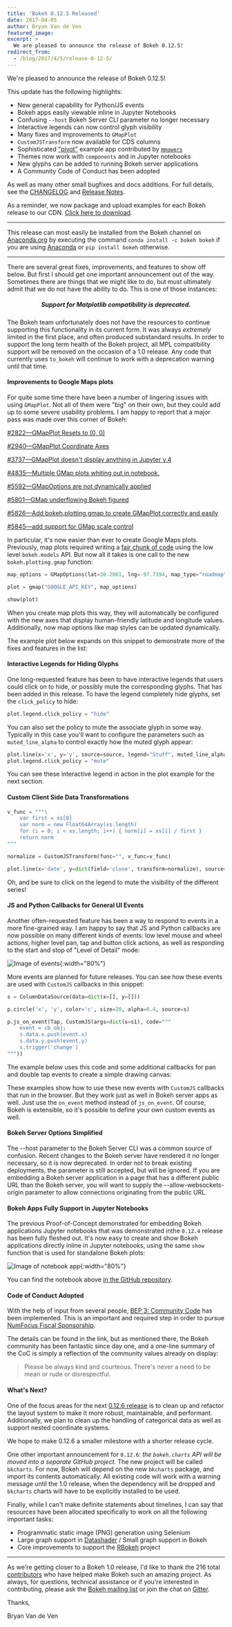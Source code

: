 ```yaml
---
title: 'Bokeh 0.12.5 Released'
date: 2017-04-05
author: Bryan Van de Ven
featured_image:
excerpt: >
  We are pleased to announce the release of Bokeh 0.12.5!
redirect_from:
  - /blog/2017/4/5/release-0-12-5/
---
```


We're pleased to announce the release of Bokeh 0.12.5!

This update has the following highlights:

* New general capability for Python/JS events
* Bokeh apps easily viewable inline in Jupyter Notebooks
* Confusing ``--host`` Bokeh Server CLI parameter no longer necessary
* Interactive legends can now control glyph visibility
* Many fixes and improvements to ``GMapPlot``
* ``CustomJSTransform`` now available for CDS columns
* Sophisticated ["pivot"](https://github.com/bokeh/bokeh/tree/master/examples/app/pivot) example app contributed by [`mmowers`](https://github.com/mmowers)
* Themes now work with ``components`` and in Jupyter notebooks
* New glyphs can be added to running Bokeh server applications
* A Community Code of Conduct has been adopted

As well as many other small bugfixes and docs additions.
For full details, see the [CHANGELOG](https://github.com/bokeh/bokeh/blob/master/CHANGELOG)
and [Release Notes](https://bokeh.pydata.org/en/latest/docs/releases/0.12.5.html).

As a reminder, we now package and upload examples for each Bokeh release
to our CDN. [Click here to download](https://cdn.bokeh.org/bokeh/examples/examples-0.12.5.zip).

-----

This release can most easily be installed from the Bokeh channel on
[Anaconda.org](https://anaconda.org/bryanv/dashboard) by executing the
command ``conda install -c bokeh bokeh`` if you are using
[Anaconda](https://www.anaconda.com/downloads) or ``pip install bokeh``
otherwise.

-----

There are several great fixes, improvements, and features to show off
below. But first I should get one important announcement out of the way.
Sometimes there are things that we might like to do, but must ultimately
admit that we do not have the ability to do. This is one of those instances:

<center><h5><b>Support for Matplotlib compatibility is deprecated.</b></h5></center>

The Bokeh team unfortunately does not have the resources to continue
supporting this functionality in its current form. It was always *extremely*
limited in the first place, and often produced substandard results. In order
to support the long term health of the Bokeh project, all MPL compatibility
support will be removed on the occasion of a 1.0 release. Any code that
currently uses ``to_bokeh`` will continue to work with a deprecation warning
until that time.

#### Improvements to Google Maps plots

For quite some time there have been a number of lingering issues with using
``GMapPlot``. Not all of them were "big" on their own, but they could add up
to some severe usability problems. I am happy to report that a major pass was
made over this corner of Bokeh:

[#2822&mdash;GMapPlot Resets to (0, 0)](https://github.com/bokeh/bokeh/issues/2822)

[#2940&mdash;GMapPlot Coordinate Axes](https://github.com/bokeh/bokeh/issues/2940)

[#3737&mdash;GMapPlot doesn't display anything in Jupyter v.4](https://github.com/bokeh/bokeh/issues/3737)

[#4835&mdash;Multiple GMap plots whiting out  in notebook. ](https://github.com/bokeh/bokeh/issues/4835)

[#5592&mdash;GMapOptions are not dynamically applied](https://github.com/bokeh/bokeh/issues/5592)

[#5801&mdash;GMap underflowing Bokeh figured](https://github.com/bokeh/bokeh/issues/5801)

[#5826&mdash;Add bokeh.plotting.gmap to create GMapPlot correctly and easily](https://github.com/bokeh/bokeh/issues/5826)

[#5845&mdash;add support for GMap scale control](https://github.com/bokeh/bokeh/issues/5845)

In particular, it's now easier than ever to create Google Maps plots.
Previously, map plots required writing a
[fair chunk of code](https://github.com/bokeh/bokeh/blob/master/examples/models/file/maps.py)
using the low level `bokeh.models` API. But now all it takes is one call
to the new `bokeh.plotting.gmap` function:

```python
map_options = GMapOptions(lat=30.2861, lng=-97.7394, map_type="roadmap", zoom=13)

plot = gmap("GOOGLE_API_KEY", map_options)

show(plot)
```

When you create map plots this way, they will automatically be configured
with the new axes that display human-friendly latitude and longitude values.
Additionally, now map options like map styles can be updated dynamically.

The example plot below expands on this snippet to demonstrate more of the
fixes and features in the list:

<div>
<center>
<script
    src="/js/release-0-12-5/gmap.js"
    id="5722c96b-e8f5-4ec4-b21a-e19ae5d13fac"
    data-bokeh-model-id="f699ff86-1019-4e91-a73f-fa27b2d5fcf4"
    data-bokeh-doc-id="7c7e29bc-2997-4bbb-b53f-193f0171556d"
></script>
</center>
</div>

#### Interactive Legends for Hiding Glyphs

One long-requested feature has been to have interactive legends that users
could click on to hide, or possibly mute the corresponding glyphs. That has
been added in this release. To have the legend completely hide glyphs, set
the `click_policy` to hide:

```python
plot.legend.click_policy = "hide"
```

You can also set the policy to mute the associate glyph in some way.
Typically in this case you'll want to configure the parameters such as
`muted_line_alpha` to control exactly how the muted glyph appear:

```python
plot.line(x='x', y='y', source=source, legend="Stuff", muted_line_alpha=0.1)
plot.legend.click_policy = "mute"
```

You can see these interactive legend in action in the plot example
for the next section.

#### Custom Client Side Data Transformations

```python
v_func = """\
    var first = xs[0]
    var norm = new Float64Array(xs.length)
    for (i = 0; i < xs.length; i++) { norm[i] = xs[i] / first }
    return norm
"""

normalize = CustomJSTransform(func="", v_func=v_func)

plot.line(x='date', y=dict(field='close', transform=normalize), source=aapl_source)
```

<div>
<script
    src="/js/release-0-12-5/transform.js"
    id="70195796-0dc7-4eb0-bf98-4ba75f0b6028"
    data-bokeh-model-id="18b2f400-3489-4722-8c75-29ec3c2d05f3"
    data-bokeh-doc-id="18eb47e2-444d-47c6-a200-a0dee4294713"
></script>
</div>

Oh, and be sure to click on the legend to mute the visibility of the
different series!


#### JS and Python Callbacks for General UI Events

Another often-requested feature has been a way to respond to events in a more
fine-grained way. I am happy to say that JS and Python callbacks are now
possible on many different kinds of events: low level mouse and wheel actions,
higher level pan, tap and button click actions, as well as responding to
the start and stop of "Level of Detail" mode:

![Image of events](/images/release-0-12-5/events.gif){:width="80%"}

More events are planned for future releases. You can see how these events are
used with `CustomJS` callbacks in this snippet:

```python
s = ColumnDataSource(data=dict(x=[], y=[]))

p.circle('x', 'y', color='c', size=20, alpha=0.4, source=s)

p.js_on_event(Tap, CustomJS(args=dict(s=s1), code="""
    event = cb_obj;
    s.data.x.push(event.x)
    s.data.y.push(event.y)
    s.trigger('change')
"""))
```

The example below uses this code and some additional callbacks for pan and
double tap events to create a simple drawing canvas:

<div>
<center>
<script
    src="/js/release-0-12-5/events.js"
    id="6da0290f-39bf-4f28-a0af-7f585f9ebc95"
    data-bokeh-model-id="678c8a8a-426a-44a6-b1fc-7bfca503a19f"
    data-bokeh-doc-id="9dc36987-699b-40db-b61e-deeb6102b946"
></script>
</center>
</div>

These examples show how to use these new events with `CustomJS`
callbacks that run in the browser. But they work just as well in Bokeh
server apps as well. Just use the `on_event` method instead of `js_on_event`.
Of course, Bokeh is extensible, so it's possible to define your own
custom events as well.

#### Bokeh Server Options Simplified

The --host parameter to the Bokeh Server CLI was a common source of confusion.
Recent changes to the Bokeh server have rendered it no longer necessary, so it
is now deprecated. In order not to break existing deployments, the parameter
is still accepted, but will be ignored. If you are embedding a Bokeh server
application in a page that has a different public URL than the Bokeh server,
you will want to supply the --allow-websockets-origin parameter to allow
connections originating from the public URL.

#### Bokeh Apps Fully Support in Jupyter Notebooks

The previous Proof-of-Concept demonstrated for embedding Bokeh applications
Jupyter notebooks that was demonstrated inthe `0.12.4` release has been
fully fleshed out. It's now easy to create and show Bokeh applications
directly inline in Jupyter notebooks, using the same `show` function that
is used for standalone Bokeh plots:

![Image of notebook app](/images/release-0-12-5/notebook.gif){:width="80%"}

You can find the notebook above [in the GitHub repository](https://github.com/bokeh/bokeh/blob/0.12.5/examples/howto/server_embed/notebook_embed.ipynb).

#### Code of Conduct Adopted

With the help of input from several people,
[BEP 3: Community Code](https://github.com/bokeh/bokeh/wiki/BEP-3:-Community-Code)
has been implemented. This is an important and required step in order to
pursue [NumFocus Fiscal Sponsorship](http://www.numfocus.org/information-on-fiscal-sponsorship.html).

The details can be found in the link, but as mentioned there, the Bokeh
community has been fantastic since day one, and a one-line summary of the
CoC is simply a reflection of the community values already on display:

> Please be always kind and courteous. There's never a need to be mean or rude or disrespectful.

#### What's Next?

One of the focus areas for the next
[0.12.6 release](https://github.com/bokeh/bokeh/milestone/30) is to clean
up and refactor the layout system to make it more robust, maintainable, and
performant. Additionally, we plan to clean up the handling of categorical
data as well as support nested coordinate systems.

We hope to make 0.12.6 a smaller milestone with a shorter release cycle.

One other important announcement for `0.12.6`: *the `bokeh.charts` API will
be moved into a separate GitHub project.* The new project will be called
`bkcharts`. For now, Bokeh will depend on the new `bkcharts` package,
and import its contents automatically. All existing code will work with a
warning message until the 1.0 release, when the dependency will be dropped
and `bkcharts` charts will have to be explicitly installed to be used.

Finally, while I can't make definite statements about timelines, I can
say that resources have been allocated specifically to work on all the
following important tasks:

* Programmatic static image (PNG) generation using Selenium
* Large graph support in [Datashader](http://datashader.readthedocs.io/en/latest/) / Small graph support in Bokeh
* Core improvements to support the [RBokeh](http://hafen.github.io/rbokeh/) project

-----

As we're getting closer to a Bokeh 1.0 release, I'd like to thank the 216
total [contributors](https://github.com/bokeh/bokeh/graphs/contributors) who
have helped make Bokeh such an amazing project. As always, for questions,
technical assistance or if you're interested in contributing, please ask the
[Bokeh mailing list](https://groups.google.com/a/anaconda.com/forum/#!forum/bokeh)
or join the chat on [Gitter](https://gitter.im/bokeh/bokeh).

Thanks,

Bryan Van de Ven
